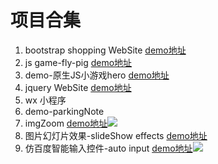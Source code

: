 # 项目合集 #
1. bootstrap shopping WebSite [demo地址](https://pressuregit.github.io/projects-show/bootstrap-%E7%BD%91%E7%AB%992/)
2. js game-fly-pig  [demo地址](https://pressuregit.github.io/project/demo-flappy-pig/)
3. demo-原生JS小游戏hero [demo地址](https://pressuregit.github.io/projects-show/demo-%E5%8E%9F%E7%94%9FJS%E5%B0%8F%E6%B8%B8%E6%88%8Fhero/)
4. jquery WebSite [demo地址](https://pressuregit.github.io/projects-show/jquery-website%20shopping/)
5. wx 小程序
6. demo-parkingNote
7. imgZoom [demo地址](https://pressuregit.github.io/projects-show/imageZoom/)![](http://i.imgur.com/SE2cBPG.gif)
8. 图片幻灯片效果-slideShow effects [demo地址](https://pressuregit.github.io/projects-show/slideSho-efects/)
9. 仿百度智能输入控件-auto input [demo地址](https://pressuregit.github.io/projects-show/autoInput-Component/)![](http://i.imgur.com/M6oehYg.gif)

